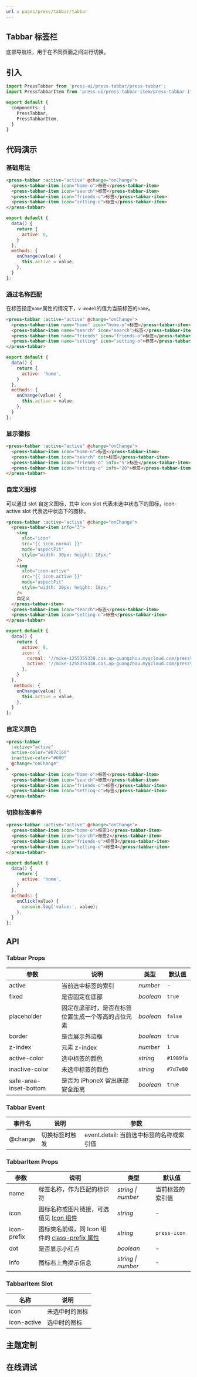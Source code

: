 ```yaml
---
url : pages/press/tabbar/tabbar
---
```


## Tabbar 标签栏

底部导航栏，用于在不同页面之间进行切换。



## 引入

```ts
import PressTabbar from 'press-ui/press-tabbar/press-tabbar';
import PressTabbarItem from 'press-ui/press-tabbar-item/press-tabbar-item';

export default {
  components: {
    PressTabbar,
    PressTabbarItem,
  }
}
```

## 代码演示

### 基础用法

```html
<press-tabbar :active="active" @change="onChange">
  <press-tabbar-item icon="home-o">标签</press-tabbar-item>
  <press-tabbar-item icon="search">标签</press-tabbar-item>
  <press-tabbar-item icon="friends-o">标签</press-tabbar-item>
  <press-tabbar-item icon="setting-o">标签</press-tabbar-item>
</press-tabbar>
```

```javascript
export default {
  data() {
    return {
      active: 0,
    }
  },
  methods: {
    onChange(value) {
      this.active = value;
    },
  }
};
```

### 通过名称匹配

在标签指定`name`属性的情况下，`v-model`的值为当前标签的`name`。

```html
<press-tabbar :active="active" @change="onChange">
  <press-tabbar-item name="home" icon="home-o">标签</press-tabbar-item>
  <press-tabbar-item name="search" icon="search">标签</press-tabbar-item>
  <press-tabbar-item name="friends" icon="friends-o">标签</press-tabbar-item>
  <press-tabbar-item name="setting" icon="setting-o">标签</press-tabbar-item>
</press-tabbar>
```

```javascript
export default {
  data() {
    return {
      active: 'home',
    }
  },
  methods: {
    onChange(value) {
      this.active = value;
    },
  }
};
```

### 显示徽标

```html
<press-tabbar :active="active" @change="onChange">
  <press-tabbar-item icon="home-o">标签</press-tabbar-item>
  <press-tabbar-item icon="search" dot>标签</press-tabbar-item>
  <press-tabbar-item icon="friends-o" info="5">标签</press-tabbar-item>
  <press-tabbar-item icon="setting-o" info="20">标签</press-tabbar-item>
</press-tabbar>
```

### 自定义图标

可以通过 slot 自定义图标，其中 icon slot 代表未选中状态下的图标，icon-active slot 代表选中状态下的图标。

```html
<press-tabbar :active="active" @change="onChange">
  <press-tabbar-item info="3">
    <img
      slot="icon"
      src="{{ icon.normal }}"
      mode="aspectFit"
      style="width: 30px; height: 18px;"
    />
    <img
      slot="icon-active"
      src="{{ icon.active }}"
      mode="aspectFit"
      style="width: 30px; height: 18px;"
    />
    自定义
  </press-tabbar-item>
  <press-tabbar-item icon="search">标签</press-tabbar-item>
  <press-tabbar-item icon="setting-o">标签</press-tabbar-item>
</press-tabbar>
```

```javascript
export default {
  data() {
    return {
      active: 0,
      icon: {
        normal: '//mike-1255355338.cos.ap-guangzhou.myqcloud.com/press%2Fimg%2Fuser-inactive.png',
        active: '//mike-1255355338.cos.ap-guangzhou.myqcloud.com/press%2Fimg%2Fuser-active.png',
      },
    }
  },
   methods: {
    onChange(value) {
      this.active = value;
    },
  }
};
```

### 自定义颜色

```html
<press-tabbar
  :active="active"
  active-color="#07c160"
  inactive-color="#000"
  @change="onChange"
>
  <press-tabbar-item icon="home-o">标签</press-tabbar-item>
  <press-tabbar-item icon="search">标签</press-tabbar-item>
  <press-tabbar-item icon="friends-o">标签</press-tabbar-item>
  <press-tabbar-item icon="setting-o">标签</press-tabbar-item>
</press-tabbar>
```


### 切换标签事件

```html
<press-tabbar :active="active" @change="onChange">
  <press-tabbar-item icon="home-o">标签1</press-tabbar-item>
  <press-tabbar-item icon="search">标签2</press-tabbar-item>
  <press-tabbar-item icon="friends-o">标签3</press-tabbar-item>
  <press-tabbar-item icon="setting-o">标签4</press-tabbar-item>
</press-tabbar>
```

```javascript
export default {
  data() {
    return {
      active: 'home',
    }
  },
  methods: {
    onClick(value) {
      console.log('value:', value);
    },
  }
};
```


## API

### Tabbar Props

| 参数                   | 说明                                               | 类型      | 默认值    |
| ---------------------- | -------------------------------------------------- | --------- | --------- |
| active                 | 当前选中标签的索引                                 | _number_  | -         |
| fixed                  | 是否固定在底部                                     | _boolean_ | `true`    |
| placeholder            | 固定在底部时，是否在标签位置生成一个等高的占位元素 | _boolean_ | `false`   |
| border                 | 是否展示外边框                                     | _boolean_ | `true`    |
| z-index                | 元素 z-index                                       | _number_  | `1`       |
| active-color           | 选中标签的颜色                                     | _string_  | `#1989fa` |
| inactive-color         | 未选中标签的颜色                                   | _string_  | `#7d7e80` |
| safe-area-inset-bottom | 是否为 iPhoneX 留出底部安全距离                    | _boolean_ | `true`    |

### Tabbar Event

| 事件名  | 说明           | 参数                                     |
| ------- | -------------- | ---------------------------------------- |
| @change | 切换标签时触发 | event.detail: 当前选中标签的名称或索引值 |

### TabbarItem Props

| 参数        | 说明                                                                      | 类型               | 默认值           |
| ----------- | ------------------------------------------------------------------------- | ------------------ | ---------------- |
| name        | 标签名称，作为匹配的标识符                                                | _string \| number_ | 当前标签的索引值 |
| icon        | 图标名称或图片链接，可选值见 [Icon 组件](./press-icon-plus)               | _string_           | -                |
| icon-prefix | 图标类名前缀，同 Icon 组件的 [class-prefix 属性](./press-icon-plus#props) | _string_           | `press-icon`     |
| dot         | 是否显示小红点                                                            | _boolean_          | -                |
| info        | 图标右上角提示信息                                                        | _string \| number_ | -                |

### TabbarItem Slot

| 名称        | 说明           |
| ----------- | -------------- |
| icon        | 未选中时的图标 |
| icon-active | 选中时的图标   |

## 主题定制

<theme-config />

## 在线调试

<debug-online />